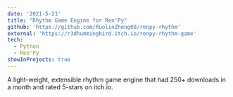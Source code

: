 ```yaml
---
date: '2021-5-21'
title: "Rhythm Game Engine for Ren'Py"
github: 'https://github.com/RuolinZheng08/renpy-rhythm'
external: 'https://r3dhummingbird.itch.io/renpy-rhythm-game'
tech:
  - Python
  - Ren'Py
showInProjects: true
---
```


A light-weight, extensible rhythm game engine that had 250+ downloads in a month and rated 5-stars on itch.io.